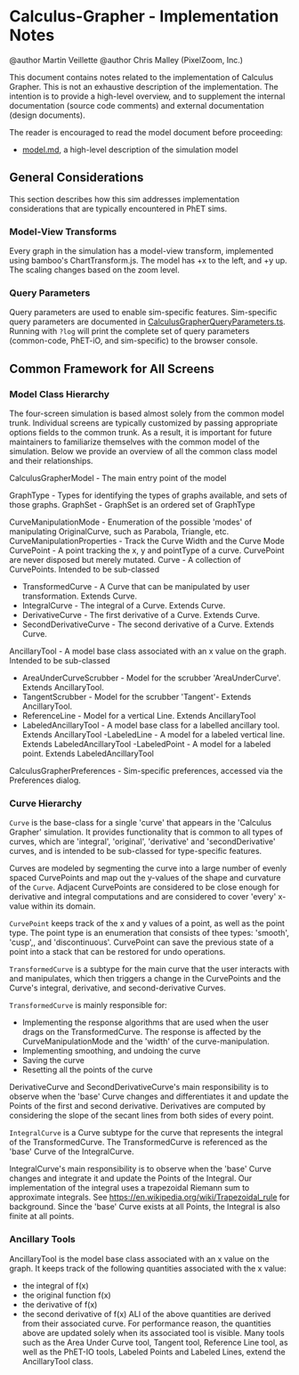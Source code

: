 # Calculus-Grapher - Implementation Notes

@author Martin Veillette
@author Chris Malley (PixelZoom, Inc.)

This document contains notes related to the implementation of Calculus Grapher. This is not an exhaustive description of the implementation. The intention is to provide a high-level overview, and to supplement the internal documentation (source code comments) and external documentation (design documents).

The reader is encouraged to read the model document before proceeding:

* [model.md](https://github.com/phetsims/calculus-grapher/blob/master/doc/model.md), a high-level description of the
  simulation model
  
## General Considerations

This section describes how this sim addresses implementation considerations that are typically encountered in PhET sims.

### Model-View Transforms

Every graph in the simulation has a model-view transform, implemented using bamboo's ChartTransform.js. The model has +x to the left, and +y up. The scaling changes based on the zoom level.

### Query Parameters

Query parameters are used to enable sim-specific features. Sim-specific query parameters are documented in [CalculusGrapherQueryParameters.ts](https://github.com/phetsims/calculus-grapher/blob/master/js/common/CalculusGrapherQueryParameters.ts). Running with `?log` will print the complete set of query parameters (common-code, PhET-iO, and sim-specific)
to the browser console.

## Common Framework for All Screens

### Model Class Hierarchy

The four-screen simulation is based almost solely from the common model trunk. Individual screens are typically customized by passing appropriate options fields to the common trunk. As a result, it is important for future maintainers to familiarize themselves with the common model of the simulation. Below we provide an overview of  all the common class model and their relationships.

CalculusGrapherModel - The main entry point of the model

GraphType - Types for identifying the types of graphs available, and sets of those graphs.
GraphSet - GraphSet is an ordered set of GraphType

CurveManipulationMode - Enumeration of the possible 'modes' of manipulating OriginalCurve, such as Parabola, Triangle, etc.
CurveManipulationProperties - Track the Curve Width and the Curve Mode
CurvePoint - A point tracking the x, y and pointType of a curve. CurvePoint are never disposed but merely mutated.
Curve - A collection of CurvePoints. Intended to be sub-classed
- TransformedCurve - A Curve that can be manipulated by user transformation. Extends Curve.
- IntegralCurve - The integral of a Curve. Extends Curve.
- DerivativeCurve - The first derivative of a Curve. Extends Curve.
- SecondDerivativeCurve - The second derivative of a Curve. Extends Curve.

AncillaryTool - A model base class associated with an x value on the graph. Intended to be sub-classed
- AreaUnderCurveScrubber - Model for the scrubber 'AreaUnderCurve'.  Extends AncillaryTool.
- TangentScrubber - Model for the scrubber 'Tangent'- Extends AncillaryTool.
- ReferenceLine - Model for a vertical Line. Extends AncillaryTool
- LabeledAncillaryTool - A model base class for a labelled ancillary tool. Extends AncillaryTool
   -LabeledLine - A model for a labeled vertical line. Extends LabeledAncillaryTool
   -LabeledPoint - A model for a labeled point.  Extends LabeledAncillaryTool

CalculusGrapherPreferences - Sim-specific preferences, accessed via the Preferences dialog.

### Curve Hierarchy

`Curve` is the base-class for a single 'curve' that appears in the 'Calculus Grapher' simulation. It provides
functionality that is common to all types of curves, which are 'integral', 'original', 'derivative' and 'secondDerivative' curves, and is intended to be sub-classed for type-specific features.

Curves are modeled by segmenting the curve into a large number of evenly spaced CurvePoints and map out
the y-values of the shape and curvature of the `Curve`. Adjacent CurvePoints are considered to be close
enough for derivative and integral computations and are considered to cover 'every' x-value within its domain.

`CurvePoint` keeps track of the x and y values of a point, as well as the point type. The point type is an enumeration that consists of thee types: 'smooth', 'cusp',, and 'discontinuous'. CurvePoint can save the previous state of a point into a stack that can be restored for undo operations.

`TransformedCurve` is a subtype for the main curve that the user interacts with and manipulates, which then triggers a change in the CurvePoints and the Curve's integral, derivative, and second-derivative Curves.

`TransformedCurve` is mainly responsible for:
- Implementing the response algorithms that are used when the user drags on the TransformedCurve. The response is
    affected by the CurveManipulationMode and the 'width' of the curve-manipulation.
- Implementing smoothing, and undoing the curve
- Saving the curve
- Resetting all the points of the curve

DerivativeCurve and SecondDerivativeCurve's main responsibility is to observe when the 'base' Curve changes and differentiates it and update the Points of the first and second derivative. Derivatives are computed by considering the slope of the secant lines from both sides of every point.

`IntegralCurve` is a Curve subtype for the curve that represents the integral of the TransformedCurve. The TransformedCurve
is referenced as the 'base' Curve of the IntegralCurve.

IntegralCurve's main responsibility is to observe when the 'base' Curve changes and integrate it and update the
Points of the Integral. Our implementation of the integral uses a trapezoidal Riemann sum to approximate integrals.
See https://en.wikipedia.org/wiki/Trapezoidal_rule
for background. Since the 'base' Curve exists at all Points, the Integral is also finite at all points.

### Ancillary Tools

AncillaryTool is the model base class associated with an x value on the graph. It keeps track of the following quantities associated with the x value:
 - the integral of f(x)
 - the original function f(x)
 - the derivative of f(x)
 - the second derivative of f(x)
ALl of the above quantities are derived from their associated curve. For performance reason,  the quantities above are updated solely when its associated tool is visible.
 Many tools such as the Area Under Curve tool, Tangent tool, Reference Line tool, as well as the PhET-IO tools, Labeled Points and Labeled Lines, extend the AncillaryTool class.
